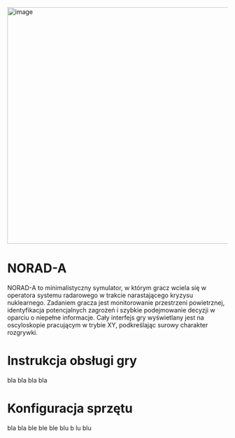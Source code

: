 <img width="2580" height="540" alt="image" src="https://github.com/user-attachments/assets/abf812cc-be3e-4356-b338-4d3236958ec8" />


# NORAD-A

NORAD-A to minimalistyczny symulator, w którym gracz wciela się w operatora systemu radarowego w trakcie narastającego kryzysu nuklearnego. Zadaniem gracza jest monitorowanie przestrzeni powietrznej, identyfikacja potencjalnych zagrożeń i szybkie podejmowanie decyzji w oparciu o niepełne informacje. Cały interfejs gry wyświetlany jest na oscyloskopie pracującym w trybie XY, podkreślając surowy charakter rozgrywki.



# Instrukcja obsługi gry
bla bla bla bla

# Konfiguracja sprzętu
bla bla ble ble ble blu b lu blu
